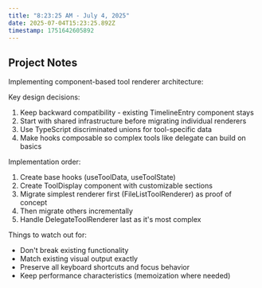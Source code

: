 ```yaml
---
title: "8:23:25 AM - July 4, 2025"
date: 2025-07-04T15:23:25.892Z
timestamp: 1751642605892
---
```


## Project Notes

Implementing component-based tool renderer architecture:

Key design decisions:
1. Keep backward compatibility - existing TimelineEntry component stays
2. Start with shared infrastructure before migrating individual renderers
3. Use TypeScript discriminated unions for tool-specific data
4. Make hooks composable so complex tools like delegate can build on basics

Implementation order:
1. Create base hooks (useToolData, useToolState)
2. Create ToolDisplay component with customizable sections
3. Migrate simplest renderer first (FileListToolRenderer) as proof of concept
4. Then migrate others incrementally
5. Handle DelegateToolRenderer last as it's most complex

Things to watch out for:
- Don't break existing functionality
- Match existing visual output exactly
- Preserve all keyboard shortcuts and focus behavior
- Keep performance characteristics (memoization where needed)

